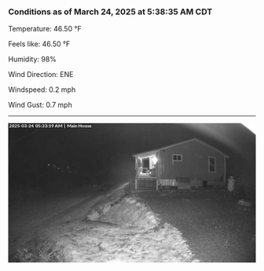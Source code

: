 ### Conditions as of March 24, 2025 at 5:38:35 AM CDT 

Temperature: 46.50 &deg;F

Feels like: 46.50 &deg;F

Humidity: 98%

Wind Direction: ENE

Windspeed: 0.2 mph

Wind Gust: 0.7 mph

---

<img src="./images/latest.jpeg"/>

